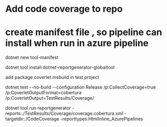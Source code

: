 # Add code coverage to repo

# create manifest file , so pipeline can install when run in azure pipeline
dotnet new tool-manifest

dotnet tool install dotnet-reportgenerator-globaltool

add package coverlet.msbuild in test project

dotnet test --no-build --configuration Release /p:CollectCoverage=true /p:CoverletOutputFormat=cobertura /p:CoverletOutput=TestResults/Coverage/

dotnet tool run reportgenerator -reports:./TestResults/Coverage/coverage.cobertura.xml -targetdir:./CodeCoverage -reporttypes:HtmlInline_AzurePipelines